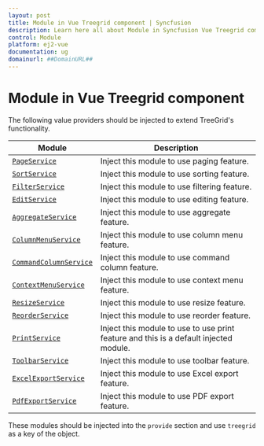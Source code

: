 ```yaml
---
layout: post
title: Module in Vue Treegrid component | Syncfusion
description: Learn here all about Module in Syncfusion Vue Treegrid component of Syncfusion Essential JS 2 and more.
control: Module 
platform: ej2-vue
documentation: ug
domainurl: ##DomainURL##
---
```


# Module in Vue Treegrid component

The following value providers should be injected to extend TreeGrid's functionality.

| Module | Description |
|------|-------------|
| [`PageService`](../../treegrid/paging)| Inject this module to use paging feature.|
| [`SortService`](../../treegrid/sorting)| Inject this module to use sorting feature.|
| [`FilterService`](../../treegrid/filtering)| Inject this module to use filtering feature.|
| [`EditService`](../../treegrid/editing)| Inject this module to use editing feature.|
| [`AggregateService`](../../treegrid/aggregates)| Inject this module to use aggregate feature.|
| [`ColumnMenuService`](../../treegrid/columns/#column-menu)| Inject this module to use column menu feature.|
| [`CommandColumnService`](../../treegrid/editing/#command-column)| Inject this module to use command column feature.|
| [`ContextMenuService`](../../treegrid/context-menu)| Inject this module to use context menu feature.
| [`ResizeService`](../../treegrid/columns/#column-resizing)| Inject this module to use resize feature.|
| [`ReorderService`](../../treegrid/columns/#reorder)| Inject this module to use reorder feature.|
| [`PrintService`](../../treegrid/print)| Inject this module to use to use print feature and this is a default injected module.|
| [`ToolbarService`](../../treegrid/tool-bar)| Inject this module to use toolbar feature.|
| [`ExcelExportService`](../../treegrid/excel-export)| Inject this module to use Excel export feature.|
| [`PdfExportService`](../../treegrid/pdf-export)| Inject this module to use PDF export feature.|

These modules should be injected into the `provide` section and use `treegrid` as a key of the object.
